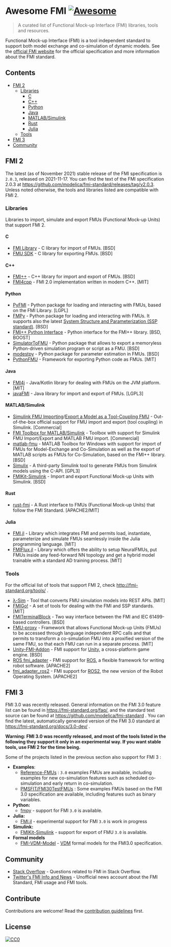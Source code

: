 # Awesome FMI [![Awesome](https://cdn.rawgit.com/sindresorhus/awesome/d7305f38d29fed78fa85652e3a63e154dd8e8829/media/badge.svg)](https://github.com/sindresorhus/awesome)

> A curated list of Functional Mock-up Interface (FMI) libraries, tools and resources.

Functional Mock-up Interface (FMI) is a tool independent standard to support both model exchange and co-simulation of dynamic models.
See the [official FMI website](http://fmi-standard.org/) for the official specification and more information about the FMI standard.

## Contents

- [FMI 2](#fmi-2)
  - [Libraries](#libraries)
    - [C](#c)
    - [C++](#c-1)
    - [Python](#python)
    - [Java](#java)
    - [MATLAB/Simulink](#matlabsimulink)
    - [Rust](#rust)
    - [Julia](#julia)
  - [Tools](#tools)
- [FMI 3](#fmi-3)
- [Community](#community)


## FMI 2

The latest (as of November 2021) stable release of the FMI specification is `2.0.3`, released on 2021-11-17.
You can find the text of the FMI specification 2.0.3 at https://github.com/modelica/fmi-standard/releases/tag/v2.0.3.
Unless noted otherwise, the tools and libraries listed are compatible with FMI 2.

### Libraries

Libraries to import, simulate and export FMUs (Functional Mock-up Units) that support FMI 2.

#### C
- [FMI Library](https://github.com/modelon-community/fmi-library) - C library for import of FMUs. [BSD]
- [FMU SDK](https://github.com/qtronic/fmusdk) - C library for exporting FMUs. [BSD]

#### C++
- [FMI++](https://github.com/fmipp/fmipp) - C++ library for import and export of FMUs. [BSD]
- [FMI4cpp](https://github.com/NTNU-IHB/FMI4cpp) - FMI 2.0 implementation written in modern C++. [MIT]

#### Python
- [PyFMI](https://github.com/modelon-community/pyfmi) - Python package for loading and interacting with FMUs, based on the FMI Library. [LGPL]
- [FMPy](https://github.com/CATIA-Systems/FMPy) - Python package for loading and interacting with FMUs. It supports also the latest [System Structure and Parameterization (SSP standard)](https://www.modelica.org/projects). [BSD]
- [FMI++ Python Interface](https://pypi.python.org/pypi/fmipp) - Python interface for the FMI++ library. [BSD, BOOST]
- [SimulatorToFMU](https://github.com/LBNL-ETA/SimulatorToFMU) - Python package that allows to export a memoryless Python-driven simulation program or script as a FMU. [BSD]
- [modestpy](https://github.com/sdu-cfei/modest-py) - Python package for parameter estimation in FMUs. [BSD]
- [PythonFMU](https://github.com/NTNU-IHB/PythonFMU) - Framework for exporting Python code as FMUs. [MIT]

#### Java
- [FMI4j](https://github.com/NTNU-IHB/FMI4j) - Java/Kotlin library for dealing with FMUs on the JVM platform. [MIT]
- [javaFMI](https://bitbucket.org/siani/javafmi) - Java library for import and export of FMUs. [LGPL3]

#### MATLAB/Simulink
- [Simulink FMU Importing](https://mathworks.com/help/simulink/in-product-solutions.html)/[Export a Model as a Tool-Coupling FMU](https://mathworks.com/help/simulink/ug/_mw_54e936ec-2fa7-4418-be70-d99c8f91d2bd.html) - Out-of-the-box official support for FMU import and export (tool coupling) in Simulink. [Commercial]
- [FMI Toolbox for MATLAB/Simulink](https://www.modelon.com/products-services/modelon-deployment-suite/fmi-toolbox/) - Toolbox with support for Simulink FMU Import/Export and MATLAB FMU import. [Commercial]
- [matlab-fmu](https://sourceforge.net/projects/matlab-fmu/) - MATLAB Toolbox for Windows with support for import of FMUs for Model-Exchange and Co-Simulation as well as the export of MATLAB scripts as FMUs for Co-Simulation, based on the FMI++ library. [BSD]
- [Simulix](https://github.com/Kvixen/Simulix) - A third-party Simulink tool to generate FMUs from Simulink models using the C-API. [GPL3]
- [FMIKit-Simulink](https://github.com/CATIA-Systems/FMIKit-Simulink) - Import and export Functional Mock-up Units with Simulink. [BSD]

#### Rust
- [rust-fmi](https://crates.io/crates/fmi) - A Rust interface to FMUs (Functional Mock-up Units) that follow the FMI Standard. [APACHE2/MIT]

#### Julia
- [FMI.jl](https://github.com/ThummeTo/FMI.jl) - Library which integrates FMI and permits load, instantiate, parameterize and simulate FMUs seamlessly inside the Julia programming language. [MIT]
- [FMIFlux.jl](https://github.com/ThummeTo/FMIFlux.jl) - Library which offers the ability to setup NeuralFMUs, put FMUs inside any feed-forward NN topology and get a hybrid model trainable with a standard AD training process. [MIT]

### Tools
For the official list of tools that support FMI 2, check http://fmi-standard.org/tools/ .

- [λ-Sim](https://github.com/mbonvini/LambdaSim) - Tool that converts FMU simulation models into REST APIs. [MIT]
- [FMIGo!](http://www.fmigo.net/) - A set of tools for dealing with the FMI and SSP standards. [MIT]
- [FMITerminalBlock](https://github.com/AIT-IES/FMITerminalBlock) -  Two way interface between the FMI and IEC 61499-based controllers. [BSD]
- [FMU-proxy](https://github.com/NTNU-IHB/FMU-proxy/) - Framework that allows Functional Mock-up Units (FMUs) to be accessed through language independent RPC calls and that permits to transform a co-simulation FMU into a proxified version of the same FMU, so that each FMU can run in a separate process. [MIT]
- [Unity-FMI-Addon](https://github.com/CATIA-Systems/Unity-FMI-Addon) - FMI support for [Unity](https://unity3d.com/), a cross-platform game engine. [BSD]
- [ROS fmi_adapter](https://github.com/boschresearch/fmi_adapter) - FMI support for [ROS](http://www.ros.org/), a flexible framework for writing robot software. [APACHE2]
- [fmi_adapter_ros2](https://github.com/boschresearch/fmi_adapter_ros2) - FMI support for [ROS2](https://index.ros.org/doc/ros2/), the new version of the Robot Operating System. [APACHE2]

## FMI 3

FMI 3.0  was recently released. General information on the FMI 3.0 feature list can be found in https://fmi-standard.org/faq/, and the standard text source can be found at https://github.com/modelica/fmi-standard . You can find the latest, automatically generated version of the FMI 3.0 standard at https://fmi-standard.org/docs/3.0-dev/ .

**Warning: FMI 3.0 was recently released, and most of the tools listed in the following they support it only in an experimental way. If you want stable tools, use FMI 2 for the time being.**

Some of the projects listed in the previous section also support for FMI 3 :
- **Examples**: 
  - [Reference-FMUs](https://github.com/modelica/Reference-FMUs) : `3.0` examples FMUs are available, including examples for new co-simulation features such as scheduled co-simulation and early return in co-simulation.
  - [PMSFIT/FMI30TestFMUs](https://github.com/PMSFIT/FMI30TestFMUs) : Some examples FMUs based on the FMI 3.0 specification are available, including features such as binary variables.
- **Python:** 
  - [fmpy](https://github.com/CATIA-Systems/FMPy) - support for FMI `3.0` is available.
- **Julia:**
  - [FMI.jl](https://github.com/ThummeTo/FMI.jl)  - experimental support for FMI `3.0` is work in progress
- **Simulink:** 
  - [FMIKit-Simulink](https://github.com/CATIA-Systems/FMIKit-Simulink) - support for export of FMU `3.0` is available.
- **Formal models**
  - [FMI-VDM-Model](https://github.com/INTO-CPS-Association/FMI-VDM-Model) - [VDM](https://en.wikipedia.org/wiki/Vienna_Development_Method) formal models for the FMI3.0 specification.

## Community

- [Stack Overflow](https://stackoverflow.com/tags/fmi) - Questions related to FMI in Stack Overflow.
- [Twitter's FMI Info and News](https://twitter.com/fmi_info) - Unofficial news account about the FMI Standard, FMI usage and FMI tools.


## Contribute

Contributions are welcome! Read the [contribution guidelines](CONTRIBUTING.md) first.


## License

[![CC0](http://mirrors.creativecommons.org/presskit/buttons/88x31/svg/cc-zero.svg)](http://creativecommons.org/publicdomain/zero/1.0)
